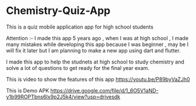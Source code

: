 # Chemistry-Quiz-App
This is a quiz mobile application app for high school students

Attention :- I made this app 5 years ago , when I was at high school , I made many mistakes while developing this app because I was beginner ,
may be I will fix it later but I am planning to make a new app using dart and flutter.

I made this app to help the studnets at high school to study chemistry and solve a lot of questions to get ready for the final year exam.

This is video to show the features of this app 
https://youtu.be/P89byVaZJh0

This is Demo APK
https://drive.google.com/file/d/1_6O5V1aND-y1b99ROPTbns6Ix9p2J5k4/view?usp=drivesdk

